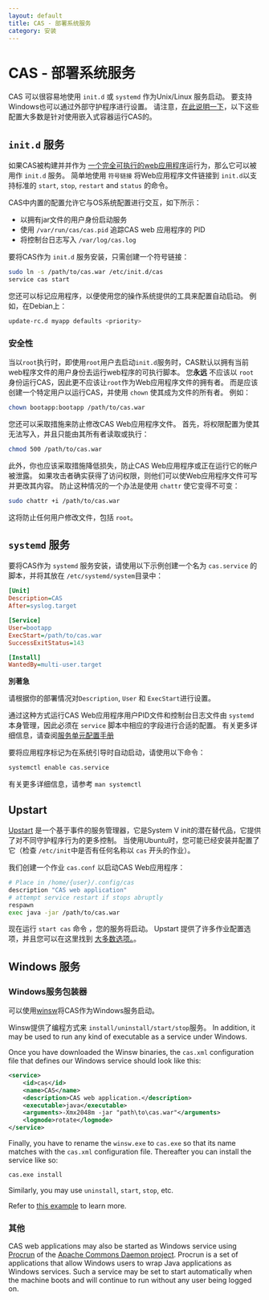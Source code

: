 ```yaml
---
layout: default
title: CAS - 部署系统服务
category: 安装
---
```


# CAS - 部署系统服务

CAS 可以很容易地使用 `init.d` 或 `systemd` 作为Unix/Linux 服务启动。 要支持Windows也可以通过外部守护程序进行设置。 请注意，[在此说明一下](Configuring-Servlet-Container.html#embedded)，以下这些配置大多数是针对使用嵌入式容器运行CAS的。

## `init.d` 服务

如果CAS被构建并并作为 [一个完全可执行的web应用程序](Configuring-Servlet-Container.html)运行为，那么它可以被用作 `init.d` 服务。 简单地使用 `符号链接` 将Web应用程序文件链接到 `init.d`以支持标准的 `start`, `stop`, `restart` and `status` 的命令。

CAS中内置的配置允许它与OS系统配置进行交互，如下所示：

- 以拥有jar文件的用户身份启动服务
- 使用 `/var/run/cas/cas.pid` 追踪CAS web 应用程序的 PID
- 将控制台日志写入 `/var/log/cas.log`

要将CAS作为 `init.d` 服务安装，只需创建一个符号链接：

```bash
sudo ln -s /path/to/cas.war /etc/init.d/cas
service cas start
```

您还可以标记应用程序，以便使用您的操作系统提供的工具来配置自动启动。 例如，在Debian上：

```bash
update-rc.d myapp defaults <priority>
```

### 安全性

当以`root`执行时，即使用`root`用户去启动`init.d`服务时，CAS默认以拥有当前web程序文件的用户身份去运行web程序的可执行脚本。 您**永远** 不应该以 `root` 身份运行CAS，因此更不应该让`root`作为Web应用程序文件的拥有者。 而是应该创建一个特定用户以运行CAS，并使用 `chown` 使其成为文件的所有者。 例如：

```bash
chown bootapp:bootapp /path/to/cas.war
```

您还可以采取措施来防止修改CAS Web应用程序文件。 首先，将权限配置为使其无法写入，并且只能由其所有者读取或执行：

```bash
chmod 500 /path/to/cas.war
```

此外，你也应该采取措施降低损失，防止CAS Web应用程序或正在运行它的帐户被泄露。 如果攻击者确实获得了访问权限，则他们可以使Web应用程序文件可写并更改其内容。 防止这种情况的一个办法是使用 `chattr` 使它变得不可变：

```bash
sudo chattr +i /path/to/cas.war
```

这将防止任何用户修改文件，包括 `root`。

## `systemd` 服务

要将CAS作为 `systemd` 服务安装，请使用以下示例创建一个名为 `cas.service` 的脚本，并将其放在 `/etc/systemd/system`目录中：

```ini
[Unit]
Description=CAS
After=syslog.target

[Service]
User=bootapp
ExecStart=/path/to/cas.war
SuccessExitStatus=143

[Install]
WantedBy=multi-user.target
```

<div class="alert alert-info"><strong>別著急</strong><p>请根据你的部署情况对<code>Description</code>, <code>User</code> 和 <code>ExecStart</code>进行设置。</p></div>

通过这种方式运行CAS Web应用程序用户PID文件和控制台日志文件由 `systemd` 本身管理，因此必须在 `service` 脚本中相应的字段进行合适的配置。 有关更多详细信息，请查阅[服务单元配置手册](https://www.freedesktop.org/software/systemd/man/systemd.service.html)

要将应用程序标记为在系统引导时自动启动，请使用以下命令：

```bash
systemctl enable cas.service
```

有关更多详细信息，请参考 `man systemctl`

## Upstart

[Upstart](http://upstart.ubuntu.com/) 是一个基于事件的服务管理器，它是System V init的潜在替代品，它提供了对不同守护程序行为的更多控制。 当使用Ubuntu时，您可能已经安装并配置了它（检查 `/etc/init`中是否有任何名称以 `cas` 开头的作业）。

我们创建一个作业 `cas.conf` 以启动CAS Web应用程序：

```bash
# Place in /home/{user}/.config/cas
description "CAS web application"
# attempt service restart if stops abruptly
respawn
exec java -jar /path/to/cas.war
```

现在运行 `start cas` 命令 ，您的服务将启动。 Upstart 提供了许多作业配置选项，并且您可以在这里找到 [大多数选项。](http://upstart.ubuntu.com/cookbook/)。

## Windows 服务

### Windows服务包装器

可以使用[winsw](https://github.com/kohsuke/winsw)将CAS作为Windows服务启动。

Winsw提供了编程方式来 `install/uninstall/start/stop`服务。 In addition, it may be used to run any kind of executable as a service under Windows.

Once you have downloaded the Winsw binaries, the `cas.xml` configuration file that defines our Windows service should look like this:

```xml
<service>
    <id>cas</id>
    <name>CAS</name>
    <description>CAS web application.</description>
    <executable>java</executable>
    <arguments>-Xmx2048m -jar "path\to\cas.war"</arguments>
    <logmode>rotate</logmode>
</service>
```

Finally, you have to rename the `winsw.exe` to `cas.exe` so that its name matches with the `cas.xml` configuration file. Thereafter you can install the service like so:

```bash
cas.exe install
```

Similarly, you may use `uninstall`, `start`, `stop`, etc.

Refer to [this example](https://github.com/snicoll-scratches/spring-boot-daemon) to learn more.

### 其他

CAS web applications may also be started as Windows service using [Procrun](http://commons.apache.org/proper/commons-daemon/procrun.html) of the [Apache Commons Daemon project](http://commons.apache.org/daemon/index.html). Procrun is a set of applications that allow Windows users to wrap Java applications as Windows services. Such a service may be set to start automatically when the machine boots and will continue to run without any user being logged on.
